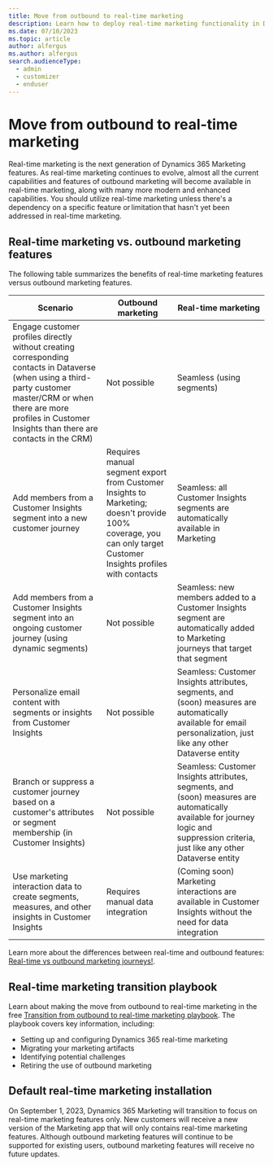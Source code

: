 ```yaml
---
title: Move from outbound to real-time marketing
description: Learn how to deploy real-time marketing functionality in Dynamics 365 Marketing.
ms.date: 07/10/2023
ms.topic: article
author: alfergus
ms.author: alfergus
search.audienceType: 
  - admin
  - customizer
  - enduser
---
```


# Move from outbound to real-time marketing

Real-time marketing is the next generation of Dynamics 365 Marketing features. As real-time marketing continues to evolve, almost all the current capabilities and features of outbound marketing will become available in real-time marketing, along with many more modern and enhanced capabilities. You should utilize real-time marketing unless there's a dependency on a specific feature or limitation that hasn't yet been addressed in real-time marketing.  

## Real-time marketing vs. outbound marketing features

The following table summarizes the benefits of real-time marketing features versus outbound marketing features.

| Scenario                                                                                                                                                                                                                      | Outbound marketing                                                                                                                                                | Real-time marketing                                                                                                                                                               |
|-------------------------------------------------------------------------------------------------------------------------------------------------------------------------------------------------------------------------------|-------------------------------------------------------------------------------------------------------------------------------------------------------------------|-----------------------------------------------------------------------------------------------------------------------------------------------------------------------------------|
| Engage customer profiles directly without creating corresponding contacts in Dataverse (when using a third-party customer master/CRM or when there are more profiles in Customer Insights than there are contacts in the CRM) | Not possible                                                                                                                                                      | Seamless (using segments)                                                                                                                                                         |
| Add members from a Customer Insights segment into a new customer journey                                                                                                                                                      | Requires manual segment export from Customer Insights to Marketing; doesn't provide 100% coverage, you can only target Customer Insights profiles with contacts | Seamless: all Customer Insights segments are automatically available in Marketing                                                                                                 |
| Add members from a Customer Insights segment into an ongoing customer journey (using dynamic segments)                                                                                                                        | Not possible                                                                                                                                                      | Seamless: new members added to a Customer Insights segment are automatically added to Marketing journeys that target that segment                                                  |
| Personalize email content with segments or insights from Customer Insights                                                                                                                                                    | Not possible                                                                                                                                                      | Seamless: Customer Insights attributes, segments, and (soon) measures are automatically available for email personalization, just like any other Dataverse entity                  |
| Branch or suppress a customer journey based on a customer's attributes or segment membership (in Customer Insights)                                                                                                           | Not possible                                                                                                                                                      | Seamless: Customer Insights attributes, segments, and (soon) measures are automatically available for journey logic and suppression criteria, just like any other Dataverse entity |
| Use marketing interaction data to create segments, measures, and other insights in Customer Insights                                                                                                                          | Requires manual data integration                                                                                                                                  | (Coming soon) Marketing interactions are available in Customer Insights without the need for data integration                                                                     |

Learn more about the differences between real-time and outbound features: [Real-time vs outbound marketing journeys!](https://community.dynamics.com/blogs/post/?postid=89399977-3ba4-4650-b57d-14ab1654b020).

## Real-time marketing transition playbook

Learn about making the move from outbound to real-time marketing in the free [Transition from outbound to real-time marketing playbook](https://community.dynamics.com/blogs/post/?postid=1b4394d5-7764-4484-aba9-c7f972292c10). The playbook covers key information, including:

- Setting up and configuring Dynamics 365 real-time marketing
- Migrating your marketing artifacts
- Identifying potential challenges
- Retiring the use of outbound marketing

## Default real-time marketing installation

On September 1, 2023, Dynamics 365 Marketing will transition to focus on real-time marketing features only. New customers will receive a new version of the Marketing app that will only contains real-time marketing features. Although outbound marketing features will continue to be supported for existing users, outbound marketing features will receive no future updates.